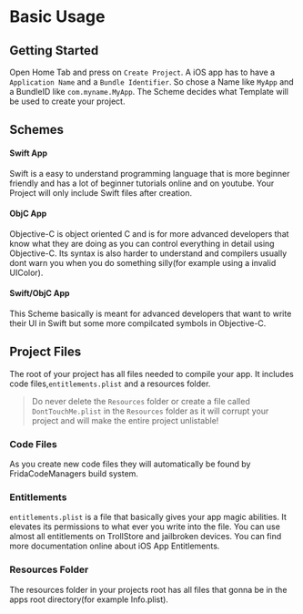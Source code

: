 # Basic Usage

## Getting Started
Open Home Tab and press on `Create Project`.
A iOS app has to have a `Application Name` and a `Bundle Identifier`.
So chose a Name like `MyApp` and a BundleID like `com.myname.MyApp`.
The Scheme decides what Template will be used to create your project.


## Schemes
#### Swift App
Swift is a easy to understand programming language that is more beginner friendly and has a lot of beginner tutorials online and on youtube.
Your Project will only include Swift files after creation.

#### ObjC App
Objective-C is object oriented C and is for more advanced developers that know what they are doing as you can control everything in detail using Objective-C.
Its syntax is also harder to understand and compilers usually dont warn you when you do something silly(for example using a invalid UIColor).

#### Swift/ObjC App
This Scheme basically is meant for advanced developers that want to write their UI in Swift but some more compilcated symbols in Objective-C.

## Project Files
The root of your project has all files needed to compile your app. It includes code files,`entitlements.plist` and a resources folder.
> Do never delete the `Resources` folder or create a file called `DontTouchMe.plist` in the `Resources` folder as it will corrupt your project and will make the entire project unlistable!

### Code Files
As you create new code files they will automatically be found by FridaCodeManagers build system.

### Entitlements
`entitlements.plist` is a file that basically gives your app magic abilities. It elevates its permissions to what ever you write into the file. You can use almost all entitlements on TrollStore and jailbroken devices. You can find more documentation online about iOS App Entitlements.

### Resources Folder
The resources folder in your projects root has all files that gonna be in the apps root directory(for example Info.plist).